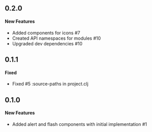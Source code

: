 ## 0.2.0

#### New Features

  - Added components for icons #7
  - Created API namespaces for modules #10
  - Upgraded dev dependencies #10

## 0.1.1

#### Fixed

  - Fixed #5 :source-paths in project.clj

## 0.1.0

#### New Features

  - Added alert and flash components with initial implementation #1

